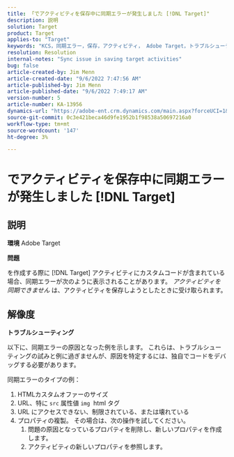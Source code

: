 ```yaml
---
title: 「でアクティビティを保存中に同期エラーが発生しました [!DNL Target]"
description: 説明
solution: Target
product: Target
applies-to: "Target"
keywords: "KCS，同期エラー，保存，アクティビティ， Adobe Target，トラブルシューティング"
resolution: Resolution
internal-notes: "Sync issue in saving target activities"
bug: false
article-created-by: Jim Menn
article-created-date: "9/6/2022 7:47:56 AM"
article-published-by: Jim Menn
article-published-date: "9/6/2022 7:49:17 AM"
version-number: 5
article-number: KA-13956
dynamics-url: "https://adobe-ent.crm.dynamics.com/main.aspx?forceUCI=1&pagetype=entityrecord&etn=knowledgearticle&id=e765de36-b82d-ed11-9db1-0022480866ad"
source-git-commit: 0c3e421beca46d9fe1952b1f98538a50697216a0
workflow-type: tm+mt
source-wordcount: '147'
ht-degree: 3%

---
```


# でアクティビティを保存中に同期エラーが発生しました [!DNL Target]

## 説明


<b>環境</b>
Adobe Target

<b>問題</b>

を作成する際に [!DNL Target] アクティビティにカスタムコードが含まれている場合、同期エラーが次のように表示されることがあります。 *アクティビティを同期できません* は、アクティビティを保存しようとしたときに受け取られます。


## 解像度


<b>トラブルシューティング</b>

以下に、同期エラーの原因となった例を示します。
これらは、トラブルシューティングの試みと例に過ぎませんが、原因を特定するには、独自でコードをデバッグする必要があります。

同期エラーのタイプの例：

1. HTMLカスタムオファーのサイズ
2. URL、特に `src` 属性値 `img`  html タグ
3. URL にアクセスできない、制限されている、または壊れている
4. プロパティの複製。 その場合は、次の操作を試してください。
   1. 問題の原因となっているプロパティを削除し、新しいプロパティを作成します。
   2. アクティビティの新しいプロパティを参照します。


